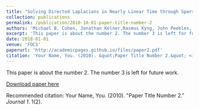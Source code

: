 ```yaml
---
title: "Solving Directed Laplacians in Nearly Linear Time through Sparse LU Factorizations"
collection: publications
permalink: /publication/2010-10-01-paper-title-number-2
authors: 'Michael B. Cohen, Jonathan Kelner,Rasmus Kyng, John Peebles, Richard Peng, Anup B Rao, Aaron Sidford'
excerpt: 'This paper is about the number 2. The number 3 is left for future work.'
date: 2018-01-01
venue: 'FOCS'
paperurl: 'http://academicpages.github.io/files/paper2.pdf'
citation: 'Your Name, You. (2010). &quot;Paper Title Number 2.&quot; <i>Journal 1</i>. 1(2).'
---
```

This paper is about the number 2. The number 3 is left for future work.

[Download paper here](http://academicpages.github.io/files/paper2.pdf)

Recommended citation: Your Name, You. (2010). "Paper Title Number 2." <i>Journal 1</i>. 1(2).